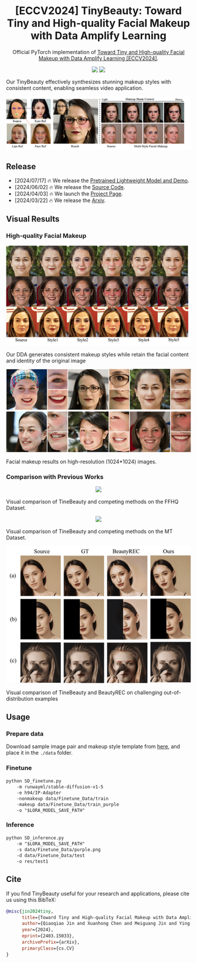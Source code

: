 <div align="center">
<h1>[ECCV2024] TinyBeauty: Toward Tiny and High-quality Facial Makeup with Data Amplify Learning</h1>
Official PyTorch implementation of <a href='https://arxiv.org/abs/2403.15033'>Toward Tiny and High-quality Facial Makeup with Data Amplify Learning [ECCV2024]</a>.
  
<a href='https://tinybeauty.github.io/TinyBeauty/'><img src='https://img.shields.io/badge/Project-Page-green'></a>
<a href='https://arxiv.org/abs/2403.15033'><img src='https://img.shields.io/badge/arXiv-Paper-<COLOR>.svg'></a>
</div>

Our TinyBeauty effectively synthesizes stunning makeup styles with consistent content, enabling seamless video application.

<img src='static/images/top.png'>

## Release
- [2024/07/17] 🔥 We release the [Pretrained Lightweight Model and Demo](https://github.com/TinyBeauty/TinyBeauty/tree/main/Demo).
- [2024/06/02] 🔥 We release the [Source Code](https://github.com/TinyBeauty/TinyBeauty).
- [2024/04/03] 🔥 We launch the [Project Page](https://tinybeauty.github.io/TinyBeauty/).
- [2024/03/22] 🔥 We release the [Arxiv](https://arxiv.org/abs/2403.15033).

## Visual Results

### High-quality Facial Makeup

<p align="center">
  <img src="static/images/res_diff.png">
</p>

Our DDA generates consistent makeup styles while retain the facial content and identity of the original image

<p align="center">
  <img src="static/images/hrd.png">
</p>
Facial makeup results on high-resolution (1024*1024) images.

### Comparison with Previous Works
<p align="center">
  <img src="static/images/res_FFHQ.png">
</p>

Visual comparison of TineBeauty and competing methods on the FFHQ Dataset.

<p align="center">
  <img src="static/images/MT_res.png">
</p>

Visual comparison of TineBeauty and competing methods on the MT Dataset.

<p align="center">
  <img src="static/images/hard.png">
</p>

Visual comparison of TineBeauty and BeautyREC on challenging out-of-distribution examples


## Usage

### Prepare data

Download sample image pair and makeup style template from  [here](https://drive.google.com/file/d/14rEFhVtQbNpBL6tPB49kpOsCF3INX8Wl/view?usp=sharing), and place it in the `./data` folder.

### Finetune

```shell
python SD_finetune.py 
    -m runwayml/stable-diffusion-v1-5
    -e h94/IP-Adapter
    -nonmakeup data/Finetune_Data/train
    -makeup data/Finetune_Data/train_purple
    -o "$LORA_MODEL_SAVE_PATH"
```

### Inference

```shell
python SD_inference.py
    -m "$LORA_MODEL_SAVE_PATH"
    -s data/Finetune_Data/purple.png
    -d data/Finetune_Data/test
    -o res/test1
```

## Cite
If you find TinyBeauty useful for your research and applications, please cite us using this BibTeX:

```bibtex
@misc{jin2024tiny,
      title={Toward Tiny and High-quality Facial Makeup with Data Amplify Learning}, 
      author={Qiaoqiao Jin and Xuanhong Chen and Meiguang Jin and Ying Cheng and Rui Shi and Yucheng Zheng and Yupeng Zhu and Bingbing Ni},
      year={2024},
      eprint={2403.15033},
      archivePrefix={arXiv},
      primaryClass={cs.CV}
}
```
